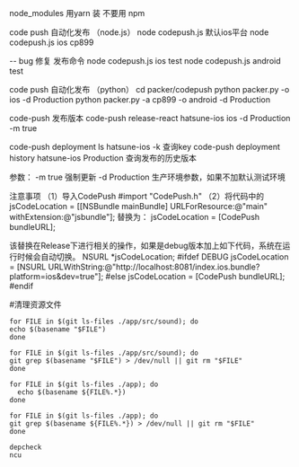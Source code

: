 node_modules 用yarn 装 不要用 npm

code push 自动化发布 （node.js）
node codepush.js     默认ios平台
node codepush.js ios cp899


-- bug 修复 发布命令
node codepush.js ios test
node codepush.js android test


code push 自动化发布 （python）
cd packer/codepush
python packer.py -o ios -d Production
python packer.py -a cp899 -o android -d Production

code-push 发布版本
code-push release-react hatsune-ios ios -d Production -m true

code-push deployment ls hatsune-ios -k 查询key
code-push deployment history hatsune-ios Production 查询发布的历史版本

 参数：
-m true 强制更新
-d Production 生产环境参数，如果不加默认测试环境


注意事项
（1）导入CodePush
#import "CodePush.h"
（2）将代码中的
jsCodeLocation = [[NSBundle mainBundle] URLForResource:@"main" withExtension:@"jsbundle"];
替换为：
jsCodeLocation = [CodePush bundleURL];

该替换在Release下进行相关的操作，如果是debug版本加上如下代码，系统在运行时候会自动切换。
NSURL *jsCodeLocation;
#ifdef DEBUG
jsCodeLocation = [NSURL URLWithString:@"http://localhost:8081/index.ios.bundle?platform=ios&dev=true"];
#else
jsCodeLocation = [CodePush bundleURL];
#endif

#清理资源文件
```
for FILE in $(git ls-files ./app/src/sound); do
echo $(basename "$FILE")
done
```
```
for FILE in $(git ls-files ./app/src/sound); do
git grep $(basename "$FILE") > /dev/null || git rm "$FILE"
done
```
```
for FILE in $(git ls-files ./app); do
  echo $(basename ${FILE%.*})
done
```
```
for FILE in $(git ls-files ./app); do
git grep $(basename ${FILE%.*}) > /dev/null || git rm "$FILE"
done
```
```
depcheck
ncu
```
